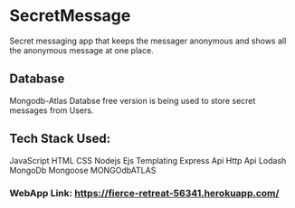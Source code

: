 # SecretMessage
Secret messaging app that keeps the messager anonymous and shows all the anonymous message at one place.

## Database <br>
 Mongodb-Atlas Databse free version is being used to store secret messages from Users.

## Tech Stack Used: 
JavaScript HTML CSS Nodejs Ejs Templating Express Api Http Api Lodash MongoDb Mongoose MONGOdbATLAS

### WebApp Link: https://fierce-retreat-56341.herokuapp.com/
